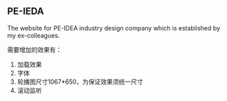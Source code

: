 ## PE-IEDA
The website for PE-IDEA industry design company which is established by my ex-colleagues.

需要增加的效果有：

1. 加载效果
2. 字体
3. 轮播图尺寸1067*650，为保证效果须统一尺寸
4. 滚动监听